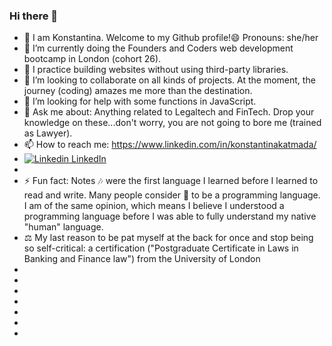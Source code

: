 ### Hi there 👋
- 🤝 I am Konstantina. Welcome to my Github profile!😄 Pronouns: she/her
- 🔭 I’m currently doing the Founders and Coders web development bootcamp in London (cohort 26).
- 🌱 I practice building websites without using third-party libraries.
- 👯 I’m looking to collaborate on all kinds of projects. At the moment, the journey (coding) amazes me more than the destination.
- 🤔 I’m looking for help with some functions in JavaScript.
- 💬 Ask me about: Anything related to Legaltech and FinTech. Drop your knowledge on these...don't worry, you are not going to bore me (trained as Lawyer).
- 📫 How to reach me: https://www.linkedin.com/in/konstantinakatmada/ 
- [![Linkedin](https://i.stack.imgur.com/gVE0j.png) LinkedIn](https://www.linkedin.com/in/konstantinakatmada/)
- 
- ⚡ Fun fact: Notes 🎶 were the first language I learned before I learned to read and write. Many people consider 🎼 to be a programming language. I am of the same opinion, which means I believe I understood a programming language before I was able to fully understand my native "human" language.
 - ⚖️ My last reason to be pat myself at the back for once and stop being so self-critical: a certification ("Postgraduate Certificate in Laws in Banking and Finance law")	from the University of London
- 
-
-
-
-
-
-
